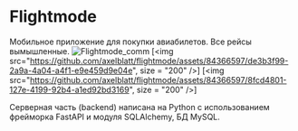 # Flightmode
Мобильное приложение для покупки авиабилетов. Все рейсы вымышленные.
![Flightmode_comm](https://github.com/axelblatt/flightmode/assets/84366597/3829e8b9-bc0d-4940-bfc0-cf8e42f8615d)
[<img src="https://github.com/axelblatt/flightmode/assets/84366597/de3b3f99-2a9a-4a04-a4f1-e9e459d9e04e", size = "200" />]
[<img src="https://github.com/axelblatt/flightmode/assets/84366597/8fcd4801-127e-4199-92b4-a1ed92bd3169", size = "200" />]

Серверная часть (backend) написана на Python с использованием фрейморка FastAPI и модуля SQLAlchemy, БД MySQL.
